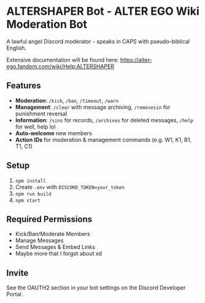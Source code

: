 # ALTERSHAPER Bot - ALTER EGO Wiki Moderation Bot
A lawful angel Discord moderator - speaks in CAPS with pseudo-biblical English.

Extensive documentation will be found here: https://alter-ego.fandom.com/wiki/Help:ALTERSHAPER

## Features
- **Moderation**: `/kick`, `/ban`, `/timeout`, `/warn`
- **Management**: `/clear` with message archiving, `/removesin` for punishment reversal
- **Information**: `/sins` for records, `/archives` for deleted messages, `/help` for well, help lol
- **Auto-welcome** new members
- **Action IDs** for moderation & management commands (e.g. W1, K1, B1, T1, C1)

## Setup
1. `npm install`
2. Create `.env` with `DISCORD_TOKEN=your_token`
3. `npm run build`
4. `npm start`

## Required Permissions
- Kick/Ban/Moderate Members
- Manage Messages
- Send Messages & Embed Links
- Maybe more that I forgot about xd

## Invite
See the OAUTH2 section in your bot settings on the Discord Developer Portal.
